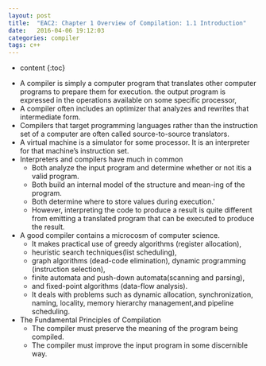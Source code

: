 ```yaml
---
layout: post
title:  "EAC2: Chapter 1 Overview of Compilation: 1.1 Introduction"
date:   2016-04-06 19:12:03
categories: compiler
tags: c++
---
```


* content
{:toc}

 - A compiler is simply a computer program that translates other computer programs to prepare them for execution.
the output program is expressed in the operations available on some specific processor,
 - A compiler often includes an optimizer that analyzes and rewrites that intermediate form.
 - Compilers that target programming languages rather than the instruction set of a computer are 
 often called source-to-source translators.
 - A virtual machine is a simulator for some processor. It is an interpreter for that machine’s instruction set.
 - Interpreters and compilers have much in common
   - Both analyze the input program and determine whether or not itis a valid program. 
   - Both build an internal model of the structure and mean-ing of the program. 
   - Both determine where to store values during execution.'
   - However, interpreting the code to produce a result is quite different from emitting a translated program 
   that can be executed to produce the result.
 - A good compiler contains a microcosm of computer science. 
   - It makes practical use of greedy algorithms (register allocation), 
   - heuristic search techniques(list scheduling), 
   - graph algorithms (dead-code elimination), dynamic programming (instruction selection), 
   - finite automata and push-down automata(scanning and parsing), 
   - and fixed-point algorithms (data-flow analysis).
   - It deals with problems such as dynamic allocation, synchronization, naming, 
    locality, memory hierarchy management,and pipeline scheduling.
 - The Fundamental Principles of Compilation
   - The compiler must preserve the meaning of the program being compiled.
   - The compiler must improve the input program in some discernible way.
   
   
